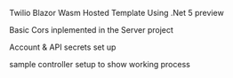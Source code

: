 Twilio Blazor Wasm Hosted Template
Using .Net 5 preview

Basic Cors inplemented in the Server project

Account & API secrets set up 

sample controller setup to show working process
